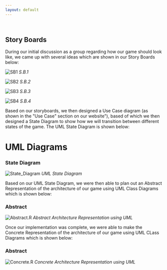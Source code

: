 ```yaml
---
layout: default
---
```

‍‍‍
## Story Boards
During our initial discussion as a group regarding how our game should look like, we came up with several ideas which are shown in our Story Boards below:

![SB1](/media/Storyboard1.PNG)
*S.B.1*
 
 
![SB2](/media/Storyboard2.PNG)
*S.B.2*


![SB3](/media/Storyboard3.PNG)
*S.B.3*


![SB4](/media/Storyboard4.PNG)
*S.B.4*


Based on our storyboards, we then designed a Use Case diagram (as shown in the "Use Case" section on our website"), based of which we then designed a State Diagram to show how we will transition between different states of the game. The UML State Diagram is shown below:

# UML Diagrams

### State Diagram
![State_Diagram](/media/State_Diagram_4.png)
*UML State Diagram*

Based on our UML State Diagram, we were then able to plan out an Abstract Representation of the architecture of our game using UML Class Diagrams which is shown below: 

### Abstract ###
![Abstract.R](/media/Abstract%20Architecture.png)
*Abstract Architecture Representation using UML*

Once our implementation was complete, we were able to make the Concrete Representation of the architecture of our game using UML CLass Diagrams which is shown below:

### Abstract ###
![Concrete.R](/media/yorkpiratesUML.png)
*Concrete Architecture Representation using UML*
